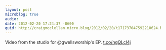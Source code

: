 ```yaml
---
layout: post
microblog: true
audio: 
date: 2012-02-20 17:24:37 -0600
guid: http://craigmcclellan.micro.blog/2012/02/20/t171737047592218624.html
---
```

Video from the studio for @gwellsworship's EP. [t.co/ngQLcI4j](http://t.co/ngQLcI4j)
